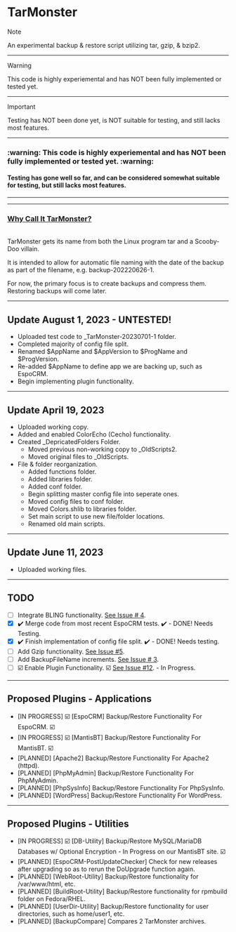# TarMonster

> [!NOTE]
> An experimental backup & restore script utilizing tar, gzip, &amp; bzip2.
<hr>

> [!WARNING]
> This code is highly experiemental and has NOT been fully implemented or tested yet.
<hr>

> [!IMPORTANT]
> Testing has NOT been done yet, is NOT suitable for testing, and still lacks most features.


<hr>
<h3> :warning: This code is highly experiemental and has NOT been fully implemented or tested yet. :warning: </h3>
<h4> Testing has gone well so far, and can be considered somewhat suitable for testing, but still lacks most features. </h4>
<hr>

<hr>
<ins> <h3> Why Call It TarMonster? </h3> </ins> <br>
TarMonster gets its name from both the Linux program tar and a Scooby-Doo villain.

It is intended to allow for automatic file naming with the date of the backup as part of the filename, e.g. backup-202220626-1.

For now, the primary focus is to create backups and compress them.  Restoring backups will come later.

<hr>

## Update August 1, 2023 - UNTESTED!
- Uploaded test code to _TarMonster-20230701-1 folder.
- Completed majority of config file split.
- Renamed $AppName and $AppVersion to $ProgName and $ProgVersion.
- Re-added $AppName to define app we are backing up, such as EspoCRM.
- Begin implementing plugin functionality.

<hr>

## Update April 19, 2023
- Uploaded working copy.
- Added and enabled ColorEcho (Cecho) functionality.
- Created _DepricatedFolders Folder.
  - Moved previous non-working copy to _OldScripts2.
  - Moved original files to _OldScripts.
- File & folder reorganization.
  - Added functions folder.
  - Added libraries folder.
  - Added conf folder.
  - Begin splitting master config file into seperate ones.
  - Moved config files to conf folder.
  - Moved Colors.shlib to libraries folder.
  - Set main script to use new file/folder locations.
  - Renamed old main scripts.

<hr>

## Update June 11, 2023
- Uploaded working files.

<hr>

## TODO
- [ ] Integrate BLING functionality. <a href="https://github.com/tcsresearch/tarmonster/issues/4"> See Issue # 4</a>.
- [x] :heavy_check_mark: Merge code from most recent EspoCRM tests. :heavy_check_mark: - DONE! Needs Testing.
- [x] :heavy_check_mark: Finish implementation of config file split. :heavy_check_mark: - DONE! Needs testing.
- [ ] Add Gzip functionality. <a href="https://github.com/tcsresearch/tarmonster/issues/5"> See Issue #5</a>.
- [ ] Add BackupFileName increments. <a href="https://github.com/tcsresearch/tarmonster/issues/3"> See Issue # 3</a>.
- [ ] :ballot_box_with_check: Enable Plugin Functionality. :ballot_box_with_check: <a href="https://github.com/tcsresearch/tarmonster/issues/12"> See Issue #12</a>. - In Progress.

<hr>

## Proposed Plugins - Applications
- [IN PROGRESS] :ballot_box_with_check: [EspoCRM] Backup/Restore Functionality For EspoCRM. :ballot_box_with_check:
- [IN PROGRESS] :ballot_box_with_check: [MantisBT] Backup/Restore Functionality For MantisBT. :ballot_box_with_check:
- [PLANNED] [Apache2] Backup/Restore Functionality For Apache2 (httpd).
- [PLANNED] [PhpMyAdmin] Backup/Restore Functionality For PhpMyAdmin.
- [PLANNED] [PhpSysInfo] Backup/Restore Functionality For PhpSysInfo.
- [PLANNED] [WordPress] Backup/Restore Functionality For WordPress.

<hr> 

## Proposed Plugins - Utilities
- [IN PROGRESS] :ballot_box_with_check: [DB-Utility] Backup/Restore MySQL/MariaDB Databases w/ Optional Encryption - In Progress on our MantisBT site. :ballot_box_with_check:
- [PLANNED] [EspoCRM-PostUpdateChecker] Check for new releases after upgrading so as to rerun the DoUpgrade function again.
- [PLANNED] [WebRoot-Utility] Backup/Restore functionality for /var/www/html, etc.
- [PLANNED] [BuildRoot-Utility] Backup/Restore functionality for rpmbuild folder on Fedora/RHEL.
- [PLANNED] [UserDir-Utility] Backup/Restore functionality for user directories, such as home/user1, etc.
- [PLANNED] [BackupCompare] Compares 2 TarMonster archives.


